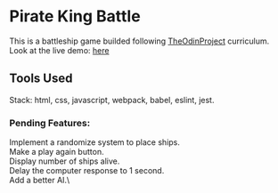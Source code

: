 # Pirate King Battle

This is a battleship game builded following [TheOdinProject](https://www.theodinproject.com/lessons/node-path-javascript-battleship) curriculum.\
Look at the live demo: [here](https://ayosef16.github.io/battleship/)

## Tools Used

Stack: html, css, javascript, webpack, babel, eslint, jest.

### Pending Features:

Implement a randomize system to place ships.\
Make a play again button.\
Display number of ships alive.\
Delay the computer response to 1 second.\
Add a better AI.\
